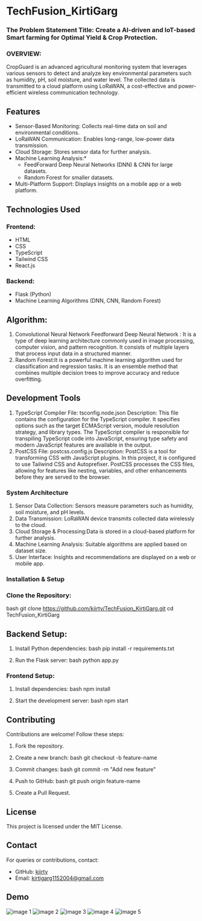 # TechFusion_KirtiGarg
### The Problem Statement Title: Create a AI-driven and IoT-based Smart farming for Optimal Yield & Crop Protection.
### OVERVIEW: 
CropGuard is an advanced agricultural monitoring system that leverages various sensors to detect and analyze key environmental parameters such as humidity, pH, soil moisture, and water level. The collected data is transmitted to a cloud platform using LoRaWAN, a cost-effective and power-efficient wireless communication technology.

## Features
- Sensor-Based Monitoring: Collects real-time data on soil and environmental conditions.
- LoRaWAN Communication: Enables long-range, low-power data transmission.
- Cloud Storage: Stores sensor data for further analysis.
- Machine Learning Analysis:*
  - FeedForward Deep Neural Networks (DNN) & CNN for large datasets.
  - Random Forest for smaller datasets.
- Multi-Platform Support: Displays insights on a mobile app or a web platform.

## Technologies Used
### Frontend:
- HTML
- CSS
- TypeScript
- Tailwind CSS
- React.js

### Backend:
- Flask (Python)
- Machine Learning Algorithms (DNN, CNN, Random Forest)

## Algorithm: 
  1. Convolutional Neural Network Feedforward Deep Neural Network : It is a type of deep learning architecture commonly used 
  in image processing, computer vision, and pattern recognition. It consists of multiple layers that process input data in a 
  structured manner.
  2. Random Forest:It is a powerful machine learning algorithm used for classification and regression tasks. It is an 
  ensemble method that combines multiple decision trees to improve accuracy and reduce overfitting.

## Development Tools
1. TypeScript Compiler
File: tsconfig.node.json
Description: This file contains the configuration for the TypeScript compiler. It specifies options such as the target ECMAScript version, module resolution strategy, and library types. The TypeScript compiler is responsible for transpiling TypeScript code into JavaScript, ensuring type safety and modern JavaScript features are available in the output.
2. PostCSS
File: postcss.config.js
Description: PostCSS is a tool for transforming CSS with JavaScript plugins. In this project, it is configured to use Tailwind CSS and Autoprefixer. PostCSS processes the CSS files, allowing for features like nesting, variables, and other enhancements before they are served to the browser.

### System Architecture
1. Sensor Data Collection: Sensors measure parameters such as humidity, soil moisture, and pH levels.
2. Data Transmission: LoRaWAN device transmits collected data wirelessly to the cloud.
3. Cloud Storage & Processing:Data is stored in a cloud-based platform for further analysis.
4. Machine Learning Analysis: Suitable algorithms are applied based on dataset size.
5. User Interface: Insights and recommendations are displayed on a web or mobile app.

###  Installation & Setup
### Clone the Repository:
bash
git clone https://github.com/kiirty/TechFusion_KirtiGarg.git
cd TechFusion_KirtiGarg

## Backend Setup:
1. Install Python dependencies:
   bash
   pip install -r requirements.txt
   
2. Run the Flask server:
   bash
   python app.py
   
### Frontend Setup:
1. Install dependencies:
   bash
   npm install
   
2. Start the development server:
   bash
   npm start
   

## Contributing
Contributions are welcome! Follow these steps:
1. Fork the repository.
2. Create a new branch:
   bash
   git checkout -b feature-name
   
3. Commit changes:
   bash
   git commit -m "Add new feature"
   
4. Push to GitHub:
   bash
   git push origin feature-name
   
5. Create a Pull Request.

## License
This project is licensed under the MIT License.

## Contact
For queries or contributions, contact:
- GitHub: [kiirty](https://github.com/kiirty)
- Email: kirtigarg1152004@gmail.com

## Demo
![image 1](https://github.com/user-attachments/assets/3c372e3c-8e6f-414b-a549-54be988d03f0)
![image 2](https://github.com/user-attachments/assets/d5a756dd-2f6a-4c05-8912-82f04ee8e49b)
![image 3](https://github.com/user-attachments/assets/9daf71f0-7772-465f-8e6e-98d782e8a57b)
![image 4](https://github.com/user-attachments/assets/a4ca32ef-1527-40e9-a0e6-bf0432696784)
![image 5](https://github.com/user-attachments/assets/578dc0a3-8288-4a5d-b5c0-a3f932c54688)










